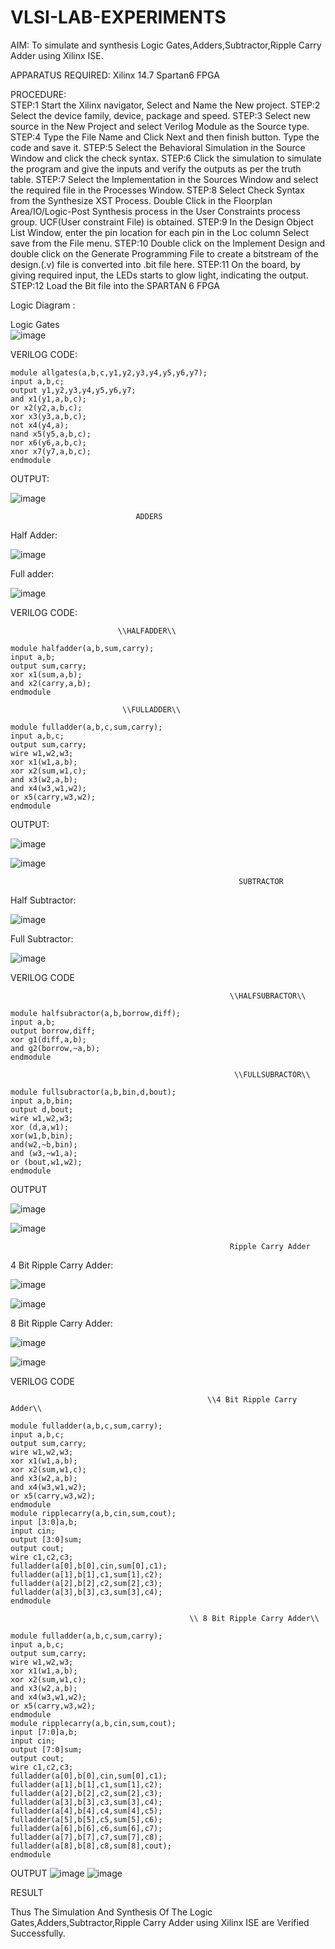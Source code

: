 # VLSI-LAB-EXPERIMENTS
AIM: To simulate and synthesis Logic Gates,Adders,Subtractor,Ripple Carry Adder   using  Xilinx ISE.

APPARATUS REQUIRED: Xilinx 14.7 Spartan6 FPGA

PROCEDURE:  
STEP:1 Start the Xilinx navigator, Select and Name the New project.
STEP:2 Select the device family, device, package and speed. 
STEP:3 Select new source in the New Project and select Verilog Module as the Source type. 
STEP:4 Type the File Name and Click Next and then finish button. Type the code and save it. 
STEP:5 Select the Behavioral Simulation in the Source Window and click the check syntax. 
STEP:6 Click the simulation to simulate the program and give the inputs and verify the outputs as per the truth table. 
STEP:7 Select the Implementation in the Sources Window and select the required file in the Processes Window. 
STEP:8 Select Check Syntax from the Synthesize XST Process. Double Click in the Floorplan Area/IO/Logic-Post Synthesis process in the User Constraints process group. UCF(User constraint File) is obtained. 
STEP:9 In the Design Object List Window, enter the pin location for each pin in the Loc column Select save from the File menu. 
STEP:10 Double click on the Implement Design and double click on the Generate Programming File to create a bitstream of the design.(.v) file is converted into .bit file here. 
STEP:11 On the board, by giving required input, the LEDs starts to glow light, indicating the output.
STEP:12 Load the Bit file into the SPARTAN 6 FPGA 

Logic Diagram :

Logic Gates                                
![image](https://github.com/navaneethans/VLSI-LAB-EXPERIMENTS/assets/6987778/ee17970c-3ac9-4603-881b-88e2825f41a4)

VERILOG CODE:
```````````````````````````
module allgates(a,b,c,y1,y2,y3,y4,y5,y6,y7);
input a,b,c;
output y1,y2,y3,y4,y5,y6,y7;
and x1(y1,a,b,c);
or x2(y2,a,b,c);
xor x3(y3,a,b,c);
not x4(y4,a);
nand x5(y5,a,b,c);
nor x6(y6,a,b,c);  
xnor x7(y7,a,b,c);
endmodule
````````````````````````````````````````````````````````````````````````
OUTPUT:

![image](https://github.com/YEMANTHKUMAR/VLSI-LAB-EXP-1/assets/160569469/40087e5d-58a3-4772-a2dc-bcd26d0a8abb)

                                ADDERS
                                
Half Adder:

![image](https://github.com/navaneethans/VLSI-LAB-EXPERIMENTS/assets/6987778/0e1ecb96-0c25-4556-832b-aeeedfdfe7b9)


Full adder:

![image](https://github.com/navaneethans/VLSI-LAB-EXPERIMENTS/assets/6987778/9bb3964c-438f-469d-a3de-c1cca6f323fb)


VERILOG CODE:

                            \\HALFADDER\\
````````````````````````````````````````````````                 
module halfadder(a,b,sum,carry);
input a,b;
output sum,carry;
xor x1(sum,a,b);
and x2(carry,a,b);
endmodule
````````````````````````````````````````````````````````

                             \\FULLADDER\\
``````````````````````````````````````````````````````          
module fulladder(a,b,c,sum,carry);
input a,b,c;
output sum,carry;
wire w1,w2,w3;
xor x1(w1,a,b);
xor x2(sum,w1,c);
and x3(w2,a,b);
and x4(w3,w1,w2);
or x5(carry,w3,w2);
endmodule
``````````````````````````````````````````````````````````````````````
OUTPUT:

![image](https://github.com/YEMANTHKUMAR/VLSI-LAB-EXP-1/assets/160569469/01d61845-0f3d-42e2-bfde-e5dd5ba31508)



![image](https://github.com/YEMANTHKUMAR/VLSI-LAB-EXP-1/assets/160569469/80b28061-8efc-4abf-bab5-eb4a343b5f68)

                                                       SUBTRACTOR  

                    
Half Subtractor:

![image](https://github.com/navaneethans/VLSI-LAB-EXPERIMENTS/assets/6987778/731470b7-eb4e-49f8-8bb7-2994052a7184)



Full Subtractor:

![image](https://github.com/navaneethans/VLSI-LAB-EXPERIMENTS/assets/6987778/d66f874b-c1f2-44b3-a035-7149b56430c1)

VERILOG CODE

                                                     \\HALFSUBRACTOR\\
````````````````````````````````````````````````````````
module halfsubractor(a,b,borrow,diff);
input a,b;
output borrow,diff;
xor g1(diff,a,b);
and g2(borrow,~a,b);
endmodule
````````````````````````````````````````````````````````````````````````````````
                                                      \\FULLSUBRACTOR\\
`````````````````````````````````````````````````````````````````````````````````
module fullsubractor(a,b,bin,d,bout);
input a,b,bin;
output d,bout;
wire w1,w2,w3;
xor (d,a,w1);
xor(w1,b,bin);
and(w2,~b,bin);
and (w3,~w1,a);
or (bout,w1,w2);
endmodule
````````````````````````````````````````````````````````````````````````````````````
OUTPUT

![image](https://github.com/YEMANTHKUMAR/VLSI-LAB-EXP-1/assets/160569469/3cef0172-475a-4996-9979-d5848592d007)


![image](https://github.com/YEMANTHKUMAR/VLSI-LAB-EXP-1/assets/160569469/ac49b8b4-cff2-4ccc-8371-c1479605a4ed)

                                                     Ripple Carry Adder

4 Bit Ripple Carry Adder:

![image](https://github.com/YEMANTHKUMAR/VLSI-LAB-EXP-1/assets/160569469/1278caab-0bfa-4b76-865f-4f1d81602d0c)

![image](https://github.com/YEMANTHKUMAR/VLSI-LAB-EXP-1/assets/160569469/cbe090d8-8583-439e-9826-840d23ad7e94)

8 Bit Ripple Carry Adder:

![image](https://github.com/YEMANTHKUMAR/VLSI-LAB-EXP-1/assets/160569469/3a290bdb-677f-44f7-b04c-439b6a586d1b)

![image](https://github.com/YEMANTHKUMAR/VLSI-LAB-EXP-1/assets/160569469/f5947d1d-b897-4cf3-8887-1109bdbe6a39)


VERILOG CODE

                                                \\4 Bit Ripple Carry Adder\\
```````````````````````````````````````````````````````````````````````
module fulladder(a,b,c,sum,carry);
input a,b,c;
output sum,carry;
wire w1,w2,w3;
xor x1(w1,a,b);
xor x2(sum,w1,c);
and x3(w2,a,b);
and x4(w3,w1,w2);
or x5(carry,w3,w2);
endmodule
module ripplecarry(a,b,cin,sum,cout);
input [3:0]a,b;
input cin;
output [3:0]sum;
output cout;
wire c1,c2,c3;
fulladder(a[0],b[0],cin,sum[0],c1);
fulladder(a[1],b[1],c1,sum[1],c2);
fulladder(a[2],b[2],c2,sum[2],c3);
fulladder(a[3],b[3],c3,sum[3],c4);
endmodule
````````````````````````````````````````````````````````````````````````````````````````````````````````````````````````````````


                                            \\ 8 Bit Ripple Carry Adder\\
`````````````````````````````````````````````````````````````````````````````````````````````````````````````````````````````````
module fulladder(a,b,c,sum,carry);
input a,b,c;
output sum,carry;
wire w1,w2,w3;
xor x1(w1,a,b);
xor x2(sum,w1,c);
and x3(w2,a,b);
and x4(w3,w1,w2);
or x5(carry,w3,w2);
endmodule
module ripplecarry(a,b,cin,sum,cout);
input [7:0]a,b;
input cin;
output [7:0]sum;
output cout;
wire c1,c2,c3;
fulladder(a[0],b[0],cin,sum[0],c1);
fulladder(a[1],b[1],c1,sum[1],c2);
fulladder(a[2],b[2],c2,sum[2],c3);
fulladder(a[3],b[3],c3,sum[3],c4);
fulladder(a[4],b[4],c4,sum[4],c5);
fulladder(a[5],b[5],c5,sum[5],c6);
fulladder(a[6],b[6],c6,sum[6],c7);
fulladder(a[7],b[7],c7,sum[7],c8);
fulladder(a[8],b[8],c8,sum[8],cout);
endmodule
````````````````````````````````````````````````````````````````````````````````````````````````````````````````````````````````````````````````````````````````````````````````

OUTPUT
![image](https://github.com/YEMANTHKUMAR/VLSI-LAB-EXP-1/assets/160569469/fb237875-3b93-4884-aa84-5d376e5c3054)
![image](https://github.com/YEMANTHKUMAR/VLSI-LAB-EXP-1/assets/160569469/66710e5e-9f92-4df8-aa70-4d7096a5f654)

                            
RESULT

Thus  The  Simulation  And Synthesis  Of The Logic Gates,Adders,Subtractor,Ripple Carry Adder using Xilinx ISE are Verified Successfully.

